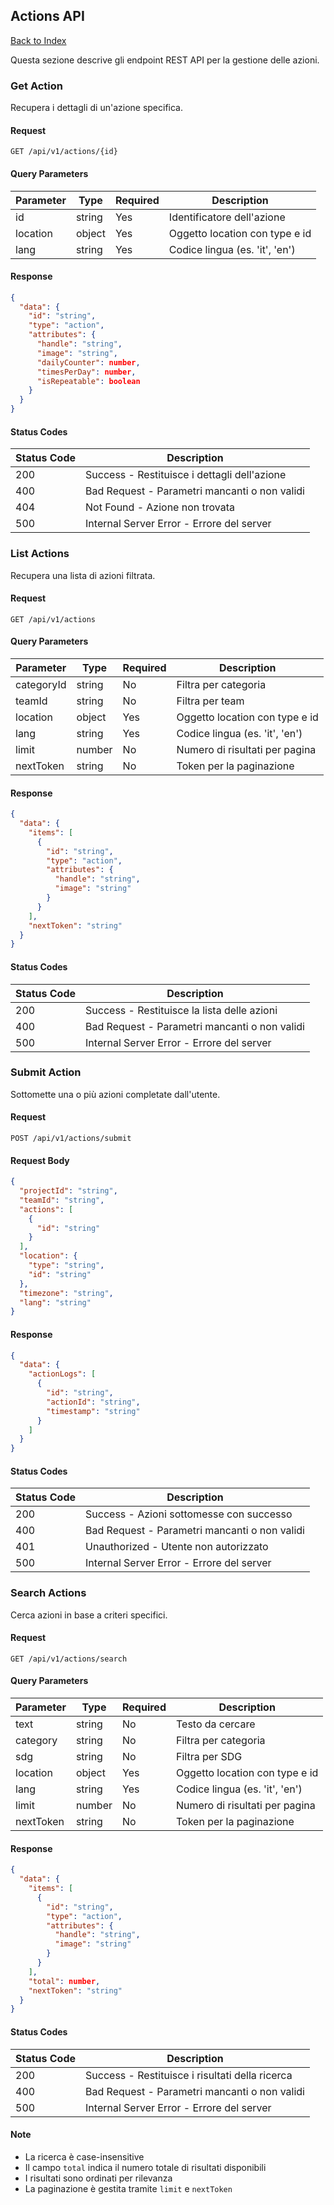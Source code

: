 ## Actions API

[Back to Index](./../README.md)

Questa sezione descrive gli endpoint REST API per la gestione delle azioni.

### Get Action

Recupera i dettagli di un'azione specifica.

#### Request

```http
GET /api/v1/actions/{id}
```

#### Query Parameters

| Parameter | Type   | Required | Description                    |
| --------- | ------ | -------- | ------------------------------ |
| id        | string | Yes      | Identificatore dell'azione     |
| location  | object | Yes      | Oggetto location con type e id |
| lang      | string | Yes      | Codice lingua (es. 'it', 'en') |

#### Response

```json
{
  "data": {
    "id": "string",
    "type": "action",
    "attributes": {
      "handle": "string",
      "image": "string",
      "dailyCounter": number,
      "timesPerDay": number,
      "isRepeatable": boolean
    }
  }
}
```

#### Status Codes

| Status Code | Description                                   |
| ----------- | --------------------------------------------- |
| 200         | Success - Restituisce i dettagli dell'azione  |
| 400         | Bad Request - Parametri mancanti o non validi |
| 404         | Not Found - Azione non trovata                |
| 500         | Internal Server Error - Errore del server     |

### List Actions

Recupera una lista di azioni filtrata.

#### Request

```http
GET /api/v1/actions
```

#### Query Parameters

| Parameter  | Type   | Required | Description                    |
| ---------- | ------ | -------- | ------------------------------ |
| categoryId | string | No       | Filtra per categoria           |
| teamId     | string | No       | Filtra per team                |
| location   | object | Yes      | Oggetto location con type e id |
| lang       | string | Yes      | Codice lingua (es. 'it', 'en') |
| limit      | number | No       | Numero di risultati per pagina |
| nextToken  | string | No       | Token per la paginazione       |

#### Response

```json
{
  "data": {
    "items": [
      {
        "id": "string",
        "type": "action",
        "attributes": {
          "handle": "string",
          "image": "string"
        }
      }
    ],
    "nextToken": "string"
  }
}
```

#### Status Codes

| Status Code | Description                                   |
| ----------- | --------------------------------------------- |
| 200         | Success - Restituisce la lista delle azioni   |
| 400         | Bad Request - Parametri mancanti o non validi |
| 500         | Internal Server Error - Errore del server     |

### Submit Action

Sottomette una o più azioni completate dall'utente.

#### Request

```http
POST /api/v1/actions/submit
```

#### Request Body

```json
{
  "projectId": "string",
  "teamId": "string",
  "actions": [
    {
      "id": "string"
    }
  ],
  "location": {
    "type": "string",
    "id": "string"
  },
  "timezone": "string",
  "lang": "string"
}
```

#### Response

```json
{
  "data": {
    "actionLogs": [
      {
        "id": "string",
        "actionId": "string",
        "timestamp": "string"
      }
    ]
  }
}
```

#### Status Codes

| Status Code | Description                                   |
| ----------- | --------------------------------------------- |
| 200         | Success - Azioni sottomesse con successo      |
| 400         | Bad Request - Parametri mancanti o non validi |
| 401         | Unauthorized - Utente non autorizzato         |
| 500         | Internal Server Error - Errore del server     |

### Search Actions

Cerca azioni in base a criteri specifici.

#### Request

```http
GET /api/v1/actions/search
```

#### Query Parameters

| Parameter | Type   | Required | Description                    |
| --------- | ------ | -------- | ------------------------------ |
| text      | string | No       | Testo da cercare               |
| category  | string | No       | Filtra per categoria           |
| sdg       | string | No       | Filtra per SDG                 |
| location  | object | Yes      | Oggetto location con type e id |
| lang      | string | Yes      | Codice lingua (es. 'it', 'en') |
| limit     | number | No       | Numero di risultati per pagina |
| nextToken | string | No       | Token per la paginazione       |

#### Response

```json
{
  "data": {
    "items": [
      {
        "id": "string",
        "type": "action",
        "attributes": {
          "handle": "string",
          "image": "string"
        }
      }
    ],
    "total": number,
    "nextToken": "string"
  }
}
```

#### Status Codes

| Status Code | Description                                     |
| ----------- | ----------------------------------------------- |
| 200         | Success - Restituisce i risultati della ricerca |
| 400         | Bad Request - Parametri mancanti o non validi   |
| 500         | Internal Server Error - Errore del server       |

#### Note

- La ricerca è case-insensitive
- Il campo `total` indica il numero totale di risultati disponibili
- I risultati sono ordinati per rilevanza
- La paginazione è gestita tramite `limit` e `nextToken`
